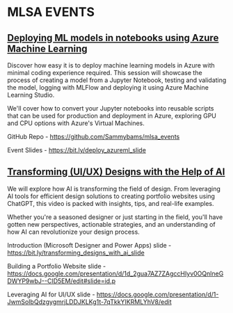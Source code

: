 # MLSA EVENTS
## [Deploying ML models in notebooks using Azure Machine Learning](https://youtu.be/lyJeuuBzmBU)
Discover how easy it is to deploy machine learning models in Azure with minimal coding experience required. This session will showcase the process of creating a model from a Jupyter Notebook, testing and validating the model, logging with MLFlow and deploying it using Azure Machine Learning Studio.

We'll cover how to convert your Jupyter notebooks into reusable scripts that can be used for production and deployment in Azure, exploring GPU and CPU options with Azure's Virtual Machines.

GitHub Repo - https://github.com/Sammybams/mlsa_events

Event Slides - https://bit.ly/deploy_azureml_slide

## [Transforming (UI/UX) Designs with the Help of AI](https://youtu.be/DqIza8KlEDs)
We will explore how AI is transforming the field of design. From leveraging AI tools for efficient design solutions to creating portfolio websites using ChatGPT, this video is packed with insights, tips, and real-life examples.

Whether you're a seasoned designer or just starting in the field, you'll have gotten new perspectives, actionable strategies, and an understanding of how AI can revolutionize your design process.

Introduction (Microsoft Designer and Power Apps) slide - https://bit.ly/transforming_designs_with_ai_slide

Building a Portfolio Website slide - https://docs.google.com/presentation/d/1d_2gua7AZ7ZAgccHIyv0OQnlneGDWYP9wbJ--CID5EM/edit#slide=id.p

Leveraging AI for UI/UX slide - https://docs.google.com/presentation/d/1-JwmSoIbQdzgygmrjLDDJKLKg1t-7qTkkYIKRMLYhV8/edit
